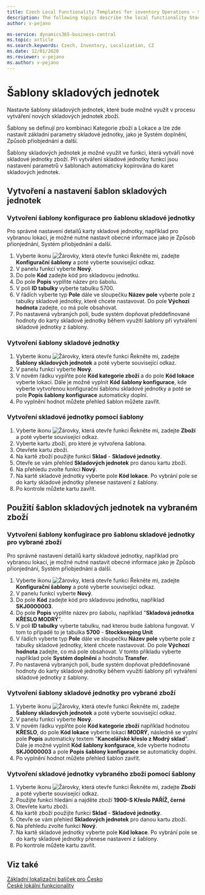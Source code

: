 ```yaml
---
title: Czech Local Functionality Templates for inventory Operations – Stockkeeping Unit Templates
description: The following topics describe the local functionality Stockkeeping Unit Templates in the Czech version of Business Central.
author: v-pejano

ms-service: dynamics365-business-central
ms.topic: article
ms.search.keywords: Czech, Inventory, Localization, CZ
ms.date: 12/01/2020
ms.reviewer: v-pejano
ms.author: v-pejano
---
```


# Šablony skladových jednotek

Nastavte šablony skladových jednotek, které bude možné využít v procesu vytváření nových skladových jednotek zboží.

Šablony se definují pro kombinaci Kategorie zboží a Lokace a lze zde nastavit základní parametry skladové jednotky, jako je Systém doplnění, Způsob přiobjednání a další.

Šablony skladových jednotek je možné využít ve funkci, která vytváří nové skladové jednotky zboží. Při vytváření skladové jednotky funkcí jsou nastavení parametrů v šablonách automaticky kopírována do karet skladových jednotek.

## Vytvoření a nastavení šablon skladových jednotek
### Vytvoření šablony konfigurace pro šablonu skladové jednotky

Pro správné nastavení detailů karty skladové jednotky, například pro vybranou lokaci, je možné nutné nastavit obecné informace jako je Způsob přionjednání, Systém přiobjednání a další. 

1. Vyberte ikonu ![Žárovky, která otevře funkci Řekněte mi](../../media/ui-search/search_small.png "Řekněte mi, co chcete dělat"), zadejte **Konfigurační šablony** a poté vyberte související odkaz.
2. V panelu funkcí vyberte **Nový**.
3. Do pole **Kód** zadejte kód pro skladovou jednotku.
4. Do pole **Popis** vyplňte název pro šabolu.
5. V poli **ID tabulky** vyberte tabulku 5700.
6. V řádích vyberte typ **Pole** dále ve sloupečku **Název pole** vyberte pole z tabulky skladové jednotky, které chcete nastavovat. Do pole **Výchozí hodnota** zadejte, co má pole obsahovat.
7. Po nastavená vybraných polí, bude systém dopňovat předdefinované hodnoty do karty skladové jednotky během využití šablony při vytváření skladové jednotky z šablony.

### Vytvoření šablony skladové jednotky

1. Vyberte ikonu ![Žárovky, která otevře funkci Řekněte mi](../../media/ui-search/search_small.png "Řekněte mi, co chcete dělat"), zadejte **Šablony skladových jednotek** a poté vyberte související odkaz.
2. V panelu funkcí vyberte **Nový**.
3. V novém řádku vyplňte pole **Kód kategorie zboží** a do pole **Kód lokace** vyberte lokaci. Dále je možné vyplnit **Kód šablony konfigurace**, kde vyberte vytvořenou konfigurační šablonu skladové jednotky a poté se pole **Popis šablony konfigurace** automaticky doplní.
5. Po vyplnění hodnot můžete přehled šablon můžete zavřít.
  
### Vytvoření skladové jednotky pomocí šablony

1. Vyberte ikonu ![Žárovky, která otevře funkci Řekněte mi](../../media/ui-search/search_small.png "Řekněte mi, co chcete dělat"), zadejte **Zboží** a poté vyberte související odkaz.
2. Vyberte kartu zboží, pro které je vytvořena šablona.
3. Otevřete kartu zboží.
4. Na kartě zboží použijte funkci **Sklad** - **Skladové jednotky**.
5. Otevře se vám přehled **Skladových jednotek** pro danou kartu zboží.
6. Na přehledu zvolte funkci **Nový**.
7. Na kartě skladové jednotky vyberte pole **Kód lokace**. Po vybrání pole se do karty skladové jednotky přenese nastavení z šablony.
8. Po kontrole můžete kartu zavřít. 

## Použití šablon skladových jednotek na vybraném zboží
### Vytvoření šablony konfugirace pro šablonu skladové jednotky pro vybrané zboží

Pro správné nastavení detailů karty skladové jednotky, například pro vybranou lokaci, je možné nutné nastavit obecné informace jako je Způsob přionjednání, Systém přiobjednání a další. 

1. Vyberte ikonu ![Žárovky, která otevře funkci Řekněte mi](../../media/ui-search/search_small.png "Řekněte mi, co chcete dělat"), zadejte **Konfigurační šablony** a poté vyberte související odkaz.
2. V panelu funkcí vyberte **Nový**.
3. Do pole **Kód** zadejte kód pro skladovou jednotku, například **SKJ0000003**.
4. Do pole **Popis** vyplňte název pro šabolu, například "**Skladová jednotka KŘESLO MODRÝ**".
5. V poli **ID tabulky** vyberte tabulku, nad kterou bude šablona fungovat. V tom to případě to je tabulka **5700** - **Stockkeeping Unit**
6. V řádích vyberte typ **Pole** dále ve sloupečku **Název pole** vyberte pole z tabulky skladové jednotky, které chcete nastavovat. Do pole **Výchozí hodnota** zadejte, co má pole obsahovat. V tomto příkladu vyberte například pole **Systém doplnění** a hodnotu **Transfer**.
7. Po nastavená vybraných polí, bude systém dopňovat předdefinované hodnoty do karty skladové jednotky během využití šablony při vytváření skladové jednotky z šablony.

### Vytvoření šablony skladové jednotky pro vybrané zboží

1. Vyberte ikonu ![Žárovky, která otevře funkci Řekněte mi](../../media/ui-search/search_small.png "Řekněte mi, co chcete dělat"), zadejte **Šablony skladových jednotek** a poté vyberte související odkaz.
2. V panelu funkcí vyberte **Nový**.
3. V novém řádku vyplňte pole **Kód kategorie zboží** například hodnotou **KŘESLO**, do pole **Kód lokace** vyberte lokaci **MODRÝ**, následně se vyplní pole **Popis** automaticky textem "**Kancelářské křeslo z Modrý sklad**". Dále je možné vyplnit **Kód šablony konfgurace**, kde vyberte hodnotu **SKJ0000003** a pole **Popis šablony konfigurace** se automaticky doplní.
5. Po vyplnění hodnot můžete přehled šablon zavřít.
  

### Vytvoření skladové jednotky vybraného zboží pomocí šablony

1. Vyberte ikonu ![Žárovky, která otevře funkci Řekněte mi](../../media/ui-search/search_small.png "Řekněte mi, co chcete dělat"), zadejte **Zboží** a poté vyberte související odkaz.
2. Použijte funkci hledání a najděte zboží **1900-S Křeslo PAŘÍŽ, černé**
3. Otevřete kartu zboží.
4. Na kartě zboží použijte funkci **Sklad** - **Skladové jednotky**.
5. Otevře se vám přehled **Skladových jednotek** pro danou kartu zboží.
6. Na přehledu zvolte funkci **Nový**.
7. Na kartě skladové jednotky vyberte pole **Kód lokace**. Po vybrání pole se do karty skladové jednotky přenese nastavení z šablony.
8. Po kontrole můžete kartu zavřít. 

## Viz také

[Základní lokalizační balíček pro Česko](ui-extensions-core-localization-pack-cz.md)  
[České lokální funkcionality](czech-local-functionality.md)  
